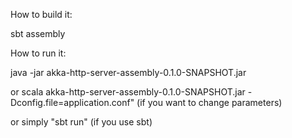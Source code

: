 How to build it:

sbt assembly



How to run it:

java -jar akka-http-server-assembly-0.1.0-SNAPSHOT.jar

or scala akka-http-server-assembly-0.1.0-SNAPSHOT.jar -Dconfig.file=application.conf" (if you want to change parameters)

or simply "sbt run" (if you use sbt)
